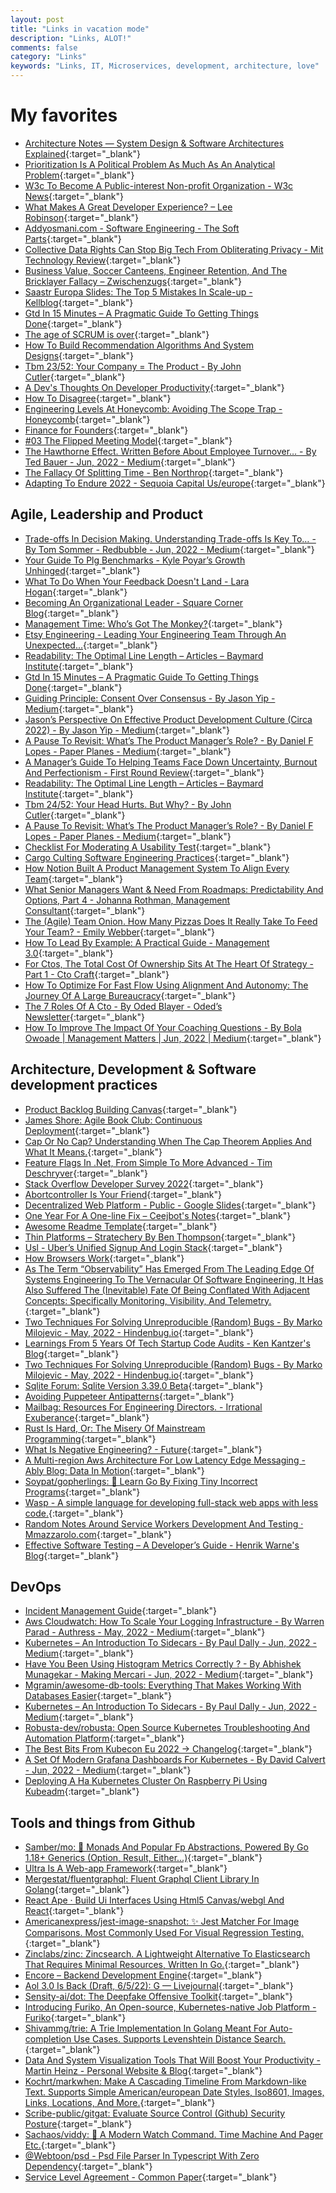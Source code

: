 ```yaml
---
layout: post
title: "Links in vacation mode"
description: "Links, ALOT!"
comments: false
category: "Links"
keywords: "Links, IT, Microservices, development, architecture, love"
---
```

<!-- markdownlint-disable MD033 MD020 MD025-->
# My favorites<a name="favorites"></a>

- [Architecture Notes — System Design & Software Architectures Explained](https://architecturenotes.co/){:target="_blank"}
- [Prioritization Is A Political Problem As Much As An Analytical Problem](https://www.mironov.com/pri-politics/){:target="_blank"}
- [W3c To Become A Public-interest Non-profit Organization - W3c News](https://www.w3.org/blog/news/archives/9594){:target="_blank"}
- [What Makes A Great Developer Experience? – Lee Robinson](https://leerob.io/blog/developer-experience-examples){:target="_blank"}
- [Addyosmani.com - Software Engineering - The Soft Parts](https://addyosmani.com/blog/software-engineering-soft-parts/){:target="_blank"}
- [Collective Data Rights Can Stop Big Tech From Obliterating Privacy - Mit Technology Review](https://www.technologyreview.com/2021/05/25/1025297/collective-data-rights-big-tech-privacy/){:target="_blank"}
- [Business Value, Soccer Canteens, Engineer Retention, And The Bricklayer Fallacy – Zwischenzugs](https://zwischenzugs.com/2022/05/29/business-value-management-autonomy-and-engineer-retention/){:target="_blank"}
- [Saastr Europa Slides: The Top 5 Mistakes In Scale-up - Kellblog](https://kellblog.com/2022/06/07/saastr-europa-slides-the-top-5-mistakes-in-scale-up/){:target="_blank"}
- [Gtd In 15 Minutes – A Pragmatic Guide To Getting Things Done](https://hamberg.no/gtd){:target="_blank"}
- [The age of SCRUM is over](https://chrisjameslennon.medium.com/the-age-of-scrum-is-over-185407ad705b){:target="_blank"}
- [How To Build Recommendation Algorithms And System Designs](https://www.theinsaneapp.com/2021/03/system-design-and-recommendation-algorithms.html){:target="_blank"}
- [Tbm 23/52: Your Company = The Product - By John Cutler](https://cutlefish.substack.com/p/tbm-2352-your-company-the-product?token=eyJ1c2VyX2lkIjo5MTI1NjkxOSwicG9zdF9pZCI6NTY2MTY5NTcsIl8iOiJSWWE4SiIsImlhdCI6MTY1NDA4NDQ3NSwiZXhwIjoxNjU0MDg4MDc1LCJpc3MiOiJwdWItMjQ3MTEiLCJzdWIiOiJwb3N0LXJlYWN0aW9uIn0.c4fZgEEDF1eTZa1e0rOPWERrbQLJJ47Cy7FEsdhjtHw&s=r){:target="_blank"}
- [A Dev's Thoughts On Developer Productivity](https://about.sourcegraph.com/blog/developer-productivity-thoughts){:target="_blank"}
- [How To Disagree](http://www.paulgraham.com/disagree.html){:target="_blank"}
- [Engineering Levels At Honeycomb: Avoiding The Scope Trap - Honeycomb](https://www.honeycomb.io/blog/engineering-levels-at-honeycomb/){:target="_blank"}
- [Finance for Founders](https://rebank.notion.site/Finance-for-Founders-f35f25d676204a5fab75e799d09b2b8d){:target="_blank"}
- [#03 The Flipped Meeting Model](https://async.twist.com/flipped-meeting-model/){:target="_blank"}
- [The Hawthorne Effect. Written Before About Employee Turnover… - By Ted Bauer - Jun, 2022 - Medium](https://tedbauer2003.medium.com/the-hawthorne-effect-5d96bf73da99){:target="_blank"}
- [The Fallacy Of Splitting Time - Ben Northrop](https://www.bennorthrop.com/Essays/2022/fallacy-of-splitting-time.php){:target="_blank"}
- [Adapting To Endure 2022 - Sequoia Capital Us/europe](https://www.sequoiacap.com/adapting-to-endure-2022/){:target="_blank"}

## Agile, Leadership and Product<a name="agile"></a>

- [Trade-offs In Decision Making. Understanding Trade-offs Is Key To… - By Tom Sommer - Redbubble - Jun, 2022 - Medium](https://medium.com/redbubble/trade-offs-in-decision-making-92a33c7a308e){:target="_blank"}
- [Your Guide To Plg Benchmarks - Kyle Poyar’s Growth Unhinged](https://kylepoyar.substack.com/p/your-guide-to-plg-benchmarks){:target="_blank"}
- [What To Do When Your Feedback Doesn't Land - Lara Hogan](https://larahogan.me/blog/feedback-doesnt-land/){:target="_blank"}
- [Becoming An Organizational Leader - Square Corner Blog](https://developer.squareup.com/blog/becoming-an-organizational-leader/){:target="_blank"}
- [Management Time: Who’s Got The Monkey?](https://hbr.org/1999/11/management-time-whos-got-the-monkey?tpcc=email.tgr_regengagement.articleabandoned_notactsub){:target="_blank"}
- [Etsy Engineering - Leading Your Engineering Team Through An Unexpected...](https://www.etsy.com/codeascraft/leading-your-engineering-team-through-an-unexpected-product){:target="_blank"}
- [Readability: The Optimal Line Length – Articles – Baymard Institute](https://baymard.com/blog/line-length-readability){:target="_blank"}
- [Gtd In 15 Minutes – A Pragmatic Guide To Getting Things Done](https://hamberg.no/gtd){:target="_blank"}
- [Guiding Principle: Consent Over Consensus - By Jason Yip - Medium](https://jchyip.medium.com/guiding-principle-consent-over-consensus-8aee08540d62){:target="_blank"}
- [Jason’s Perspective On Effective Product Development Culture (Circa 2022) - By Jason Yip - Medium](https://jchyip.medium.com/effective-product-development-culture-circa-2022-835e2787b4f4){:target="_blank"}
- [A Pause To Revisit: What’s The Product Manager’s Role? - By Daniel F Lopes - Paper Planes - Medium](https://medium.com/paper-planes/a-pause-to-revisit-whats-the-product-manager-s-role-7dbc6c37b902){:target="_blank"}
- [A Manager’s Guide To Helping Teams Face Down Uncertainty, Burnout And Perfectionism - First Round Review](https://review.firstround.com/a-managers-guide-to-helping-teams-face-down-uncertainty,-burnout-and-perfectionism){:target="_blank"}
- [Readability: The Optimal Line Length – Articles – Baymard Institute](https://baymard.com/blog/line-length-readability){:target="_blank"}
- [Tbm 24/52: Your Head Hurts. But Why? - By John Cutler](https://cutlefish.substack.com/p/tbm-2452-your-head-hurts-but-why?token=eyJ1c2VyX2lkIjo5MTI1NjkxOSwicG9zdF9pZCI6NTc1ODgyNjMsIl8iOiJSWWE4SiIsImlhdCI6MTY1NDI0NjgzOSwiZXhwIjoxNjU0MjUwNDM5LCJpc3MiOiJwdWItMjQ3MTEiLCJzdWIiOiJwb3N0LXJlYWN0aW9uIn0.gkpJuRADDyx0ijPH6AecXoq2Q6qxFduGrmYDLYjl-UI&s=r){:target="_blank"}
- [A Pause To Revisit: What’s The Product Manager’s Role? - By Daniel F Lopes - Paper Planes - Medium](https://medium.com/paper-planes/a-pause-to-revisit-whats-the-product-manager-s-role-7dbc6c37b902){:target="_blank"}
- [Checklist For Moderating A Usability Test](https://www.nngroup.com/articles/usability-checklist/){:target="_blank"}
- [Cargo Culting Software Engineering Practices](https://isthisit.nz/posts/2022/cargo-culting-software-engineering-practices/){:target="_blank"}
- [How Notion Built A Product Management System To Align Every Team](https://www.notion.so/blog/notion-product-management-system-align-every-team){:target="_blank"}
- [What Senior Managers Want & Need From Roadmaps: Predictability And Options, Part 4 - Johanna Rothman, Management Consultant](https://www.jrothman.com/mpd/2022/06/what-senior-managers-want-need-from-roadmaps-predictability-and-options-part-4/){:target="_blank"}
- [The (Agile) Team Onion. How Many Pizzas Does It Really Take To Feed Your Team? - Emily Webber](https://emilywebber.co.uk/agile-team-onion-many-pizzas-really-take-feed-team/){:target="_blank"}
- [How To Lead By Example: A Practical Guide - Management 3.0](https://management30.com/blog/leadership-by-example/){:target="_blank"}
- [For Ctos, The Total Cost Of Ownership Sits At The Heart Of Strategy - Part 1 - Cto Craft](https://ctocraft.com/blog/for-ctos-the-total-cost-of-ownership-sits-at-heart-of-strategy/){:target="_blank"}
- [How To Optimize For Fast Flow Using Alignment And Autonomy: The Journey Of A Large Bureaucracy](https://www.infoq.com/articles/fast-flow-alignment-autonomy-bureaucracy/){:target="_blank"}
- [The 7 Roles Of A Cto - By Oded Blayer - Oded’s Newsletter](https://oded.substack.com/p/the-7-roles-of-a-cto){:target="_blank"}
- [How To Improve The Impact Of Your Coaching Questions - By Bola Owoade | Management Matters | Jun, 2022 | Medium](https://medium.com/management-matters/how-to-improve-the-impact-of-your-coaching-questions-83bce43576fa){:target="_blank"}

## Architecture, Development & Software development practices <a name="development"></a>

- [Product Backlog Building Canvas](https://martinfowler.com/articles/product-backlog-building-canvas.html){:target="_blank"}
- [James Shore: Agile Book Club: Continuous Deployment](https://www.jamesshore.com/v2/books/aoad2/book_club/continuous_deployment){:target="_blank"}
- [Cap Or No Cap? Understanding When The Cap Theorem Applies And What It Means.](https://www.alexdebrie.com/posts/when-does-cap-theorem-apply/){:target="_blank"}
- [Feature Flags In .Net, From Simple To More Advanced - Tim Deschryver](https://timdeschryver.dev/blog/feature-flags-in-net-from-simple-to-more-advanced){:target="_blank"}
- [Stack Overflow Developer Survey 2022](https://survey.stackoverflow.co/2022/){:target="_blank"}
- [Abortcontroller Is Your Friend](https://whistlr.info/2022/abortcontroller-is-your-friend/){:target="_blank"}
- [Decentralized Web Platform - Public - Google Slides](https://docs.google.com/presentation/d/1SaHGyY9TjPg4a0VNLCsfchoVG1yU3ffTDsPRcU99H1E/edit#slide=id.g11b904107df_0_1){:target="_blank"}
- [One Year For A One-line Fix – Ceejbot's Notes](https://blog.ceejbot.com/posts/one-year-for-one-liner/){:target="_blank"}
- [Awesome Readme Template](https://github.com/Louis3797/awesome-readme-template#space_invader-tech-stack){:target="_blank"}
- [Thin Platforms – Stratechery By Ben Thompson](https://stratechery.com/2022/thin-platforms/){:target="_blank"}
- [Usl - Uber’s Unified Signup And Login Stack](https://eng.uber.com/usl-ubers-unified-signup-and-login-stack/){:target="_blank"}
- [How Browsers Work](https://taligarsiel.com/Projects/howbrowserswork1.htm){:target="_blank"}
- [As The Term “Observability” Has Emerged From The Leading Edge Of Systems Engineering To The Vernacular Of Software Engineering, It Has Also Suffered The (Inevitable) Fate Of Being Conflated With Adjacent Concepts: Specifically Monitoring, Visibility, And Telemetry.](https://info.honeycomb.io/observability-engineering-oreilly-book-2022?utm_id=oreillybook2022){:target="_blank"}
- [Two Techniques For Solving Unreproducible (Random) Bugs - By Marko Milojevic - May, 2022 - Hindenbug.io](https://hindenbug.io/two-techniques-for-solving-unreproducible-random-bugs-97e03ac02eb9){:target="_blank"}
- [Learnings From 5 Years Of Tech Startup Code Audits - Ken Kantzer's Blog](https://kenkantzer.com/learnings-from-5-years-of-tech-startup-code-audits/){:target="_blank"}
- [Two Techniques For Solving Unreproducible (Random) Bugs - By Marko Milojevic - May, 2022 - Hindenbug.io](https://hindenbug.io/two-techniques-for-solving-unreproducible-random-bugs-97e03ac02eb9){:target="_blank"}
- [Sqlite Forum: Sqlite Version 3.39.0 Beta](https://sqlite.org/forum/forumpost/5cfd681451){:target="_blank"}
- [Avoiding Puppeteer Antipatterns](https://serpapi.com/blog/puppeteer-antipatterns/){:target="_blank"}
- [Mailbag: Resources For Engineering Directors. - Irrational Exuberance](https://lethain.com/mail-bag-resources-for-engineering-directors/){:target="_blank"}
- [Rust Is Hard, Or: The Misery Of Mainstream Programming](https://hirrolot.github.io/posts/rust-is-hard-or-the-misery-of-mainstream-programming.html){:target="_blank"}
- [What Is Negative Engineering? - Future](https://future.com/negative-engineering-and-the-art-of-failing-successfully/){:target="_blank"}
- [A Multi-region Aws Architecture For Low Latency Edge Messaging - Ably Blog: Data In Motion](https://ably.com/blog/distributed-architecture-edge-messaging){:target="_blank"}
- [Soypat/gopherlings: 📘️ Learn Go By Fixing Tiny Incorrect Programs](https://github.com/soypat/gopherlings){:target="_blank"}
- [Wasp - A simple language for developing full-stack web apps with less code.](https://wasp-lang.dev/){:target="_blank"}
- [Random Notes Around Service Workers Development And Testing · Mmazzarolo.com](https://mmazzarolo.com/blog/2022-06-18-service-workers-tips-and-tricks/){:target="_blank"}
- [Effective Software Testing – A Developer’s Guide - Henrik Warne's Blog](https://henrikwarne.com/2022/06/19/effective-software-testing-a-developers-guide/){:target="_blank"}

## DevOps<a name="devops"></a>

- [Incident Management Guide](https://incident.io/guide/){:target="_blank"}
- [Aws Cloudwatch: How To Scale Your Logging Infrastructure - By Warren Parad - Authress - May, 2022 - Medium](https://medium.com/authress/aws-cloudwatch-how-to-scale-your-logging-infrastructure-b4f4b46d9af3){:target="_blank"}
- [Kubernetes – An Introduction To Sidecars - By Paul Dally - Jun, 2022 - Medium](https://pauldally.medium.com/kubernetes-an-introduction-to-sidecars-21d99fbd7de3){:target="_blank"}
- [Have You Been Using Histogram Metrics Correctly ? - By Abhishek Munagekar - Making Mercari - Jun, 2022 - Medium](https://medium.com/mercari-engineering/have-you-been-using-histogram-metrics-correctly-730c9547a7a9){:target="_blank"}
- [Mgramin/awesome-db-tools: Everything That Makes Working With Databases Easier](https://github.com/mgramin/awesome-db-tools){:target="_blank"}
- [Kubernetes – An Introduction To Sidecars - By Paul Dally - Jun, 2022 - Medium](https://pauldally.medium.com/kubernetes-an-introduction-to-sidecars-21d99fbd7de3){:target="_blank"}
- [Robusta-dev/robusta: Open Source Kubernetes Troubleshooting And Automation Platform](https://github.com/robusta-dev/robusta){:target="_blank"}
- [The Best Bits From Kubecon Eu 2022 -> Changelog](https://changelog.com/posts/kubecon-cloudnativecon-europe-2022){:target="_blank"}
- [A Set Of Modern Grafana Dashboards For Kubernetes - By David Calvert - Jun, 2022 - Medium](https://medium.com/@dotdc/a-set-of-modern-grafana-dashboards-for-kubernetes-4b989c72a4b2){:target="_blank"}
- [Deploying A Ha Kubernetes Cluster On Raspberry Pi Using Kubeadm](https://sayakm.me/deploying-a-ha-kubernetes-cluster-on-raspberry-pi-using-kubeadm/){:target="_blank"}

## Tools and things from Github <a name="tools"></a>

- [Samber/mo: 🦄 Monads And Popular Fp Abstractions, Powered By Go 1.18+ Generics (Option, Result, Either...)](https://github.com/samber/mo){:target="_blank"}
- [Ultra Is A Web-app Framework](https://ultrajs.dev/){:target="_blank"}
- [Mergestat/fluentgraphql: Fluent Graphql Client Library In Golang](https://github.com/mergestat/fluentgraphql){:target="_blank"}
- [React Ape · Build Ui Interfaces Using Html5 Canvas/webgl And React](https://raphamorim.io/react-ape/){:target="_blank"}
- [Americanexpress/jest-image-snapshot: ✨ Jest Matcher For Image Comparisons. Most Commonly Used For Visual Regression Testing.](https://github.com/americanexpress/jest-image-snapshot){:target="_blank"}
- [Zinclabs/zinc: Zincsearch. A Lightweight Alternative To Elasticsearch That Requires Minimal Resources, Written In Go.](https://github.com/zinclabs/zinc){:target="_blank"}
- [Encore – Backend Development Engine](https://github.com/encoredev/encore){:target="_blank"}
- [Aol 3.0 Is Back (Draft, 6/5/22): G — Livejournal](https://g.livejournal.com/10829.html){:target="_blank"}
- [Sensity-ai/dot: The Deepfake Offensive Toolkit](https://github.com/sensity-ai/dot){:target="_blank"}
- [Introducing Furiko, An Open-source, Kubernetes-native Job Platform - Furiko](https://furiko.io/blog/introducing-furiko/){:target="_blank"}
- [Shivammg/trie: A Trie Implementation In Golang Meant For Auto-completion Use Cases. Supports Levenshtein Distance Search.](https://github.com/shivamMg/trie){:target="_blank"}
- [Data And System Visualization Tools That Will Boost Your Productivity - Martin Heinz - Personal Website & Blog](https://martinheinz.dev/blog/75){:target="_blank"}
- [Kochrt/markwhen: Make A Cascading Timeline From Markdown-like Text. Supports Simple American/european Date Styles, Iso8601, Images, Links, Locations, And More.](https://github.com/kochrt/markwhen){:target="_blank"}
- [Scribe-public/gitgat: Evaluate Source Control (Github) Security Posture](https://github.com/scribe-public/gitgat){:target="_blank"}
- [Sachaos/viddy: 👀 A Modern Watch Command. Time Machine And Pager Etc.](https://github.com/sachaos/viddy){:target="_blank"}
- [@Webtoon/psd - Psd File Parser In Typescript With Zero Dependency](https://webtoon.github.io/psd/){:target="_blank"}
- [Service Level Agreement - Common Paper](https://commonpaper.com/standards/service-level-agreement/#all-formats){:target="_blank"}

